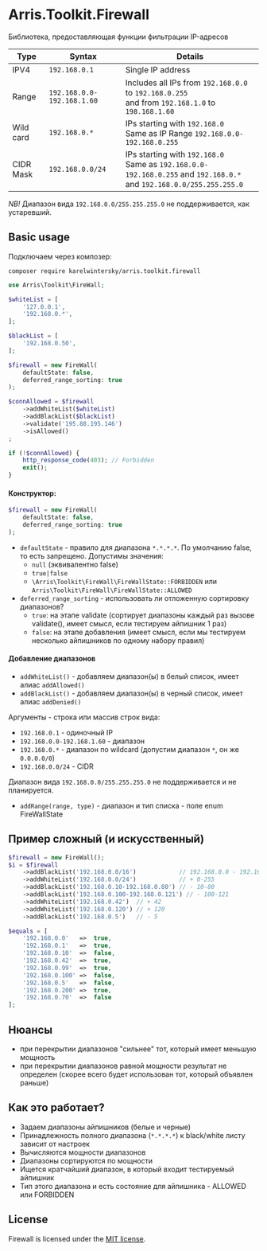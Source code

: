 # Arris.Toolkit.Firewall

Библиотека, предоставляющая функции фильтрации IP-адресов

| Type        | Syntax                      | Details                                                                                                                       |
|-------------|-----------------------------|-------------------------------------------------------------------------------------------------------------------------------|
| IPV4        | `192.168.0.1`               | Single IP address                                                                                                             |
| Range       | `192.168.0.0-192.168.1.60`  | Includes all IPs from `192.168.0.0` to `192.168.0.255`<br />and from `192.168.1.0` to `198.168.1.60`                          |
| Wild card   | `192.168.0.*`               | IPs starting with `192.168.0`<br />Same as IP Range `192.168.0.0-192.168.0.255`                                               |
| CIDR Mask   | `192.168.0.0/24`            | IPs starting with `192.168.0`<br />Same as `192.168.0.0-192.168.0.255` and `192.168.0.*`<br />and `192.168.0.0/255.255.255.0` |

*NB!* Диапазон вида `192.168.0.0/255.255.255.0` не поддерживается, как устаревший.

## Basic usage

Подключаем через композер:
```
composer require karelwintersky/arris.toolkit.firewall
```

```php
use Arris\Toolkit\FireWall;

$whiteList = [
    '127.0.0.1',
    '192.168.0.*',
];

$blackList = [
    '192.168.0.50',
];

$firewall = new FireWall(
    defaultState: false,
    deferred_range_sorting: true 
);

$connAllowed = $firewall
    ->addWhiteList($whiteList)
    ->addBlackList($blackList)
    ->validate('195.88.195.146')
    ->isAllowed()
;

if (!$connAllowed) {
    http_response_code(403); // Forbidden
    exit();
}
```
#### Конструктор:

```php
$firewall = new FireWall(
    defaultState: false,
    deferred_range_sorting: true 
);
```

- `defaultState` - правило для диапазона `*.*.*.*`. По умолчанию false, то есть запрещено. Допустимы значения:
    - `null` (эквивалентно false)
    - `true|false`
    - `\Arris\Toolkit\FireWall\FireWallState::FORBIDDEN` или `Arris\Toolkit\FireWall\FireWallState::ALLOWED`
- `deferred_range_sorting` - использовать ли отложенную сортировку диапазонов?
    - `true`: на этапе validate (сортирует диапазоны каждый раз вызове validate(), имеет смысл, если тестируем айпишник 1 раз)
    - `false`: на этапе добавления (имеет смысл, если мы тестируем несколько айпишников по одному набору правил)

#### Добавление диапазонов

- `addWhiteList()` - добавляем диапазон(ы) в белый список, имеет алиас `addAllowed()`
- `addBlackList()` - добавляем диапазон(ы) в черный список, имеет алиас `addDenied()`

Аргументы - строка или массив строк вида:

- `192.168.0.1` - одиночный IP
- `192.168.0.0-192.168.1.60` - диапазон
- `192.168.0.*` - диапазон по wildcard (допустим диапазон `*`, он же `0.0.0.0/0`)
- `192.168.0.0/24` - CIDR

Диапазон вида `192.168.0.0/255.255.255.0` не поддерживается и не планируется.

- `addRange(range, type)` - диапазон и тип списка - поле enum FireWallState

## Пример сложный (и искусственный)

```php
$firewall = new FireWall();
$i = $firewall
    ->addBlackList('192.168.0.0/16')            // 192.168.0.0 - 192.168.255.255
    ->addWhiteList('192.168.0.0/24')            // + 0-255
    ->addBlackList('192.168.0.10-192.168.0.80') // - 10-80
    ->addBlackList('192.168.0.100-192.168.0.121') // - 100-121
    ->addWhiteList('192.168.0.42')  // + 42
    ->addWhiteList('192.168.0.120') // + 120
    ->addBlackList('192.168.0.5')   // - 5

$equals = [
    '192.168.0.0'   =>  true,
    '192.168.0.1'   =>  true,
    '192.168.0.10'  =>  false,
    '192.168.0.42'  =>  true,
    '192.168.0.99'  =>  true,
    '192.168.0.100' =>  false,
    '192.168.0.5'   =>  false,
    '192.168.0.200' =>  true,
    '192.168.0.70'  =>  false
];
```

## Нюансы

- при перекрытии диапазонов "сильнее" тот, который имеет меньшую мощность
- при перекрытии диапазонов равной мощности результат не определен (скорее всего будет использован тот, который объявлен раньше)

## Как это работает?

- Задаем диапазоны айпишников (белые и черные)
- Принадлежность полного диапазона (`*.*.*.*`) к black/white листу зависит от настроек
- Вычисляются мощности диапазонов
- Диапазоны сортируются по мощности
- Ищется кратчайший диапазон, в который входит тестируемый айпишник
- Тип этого диапазона и есть состояние для айпишника - ALLOWED или FORBIDDEN

## License

Firewall is licensed under the [MIT license](LICENSE).

